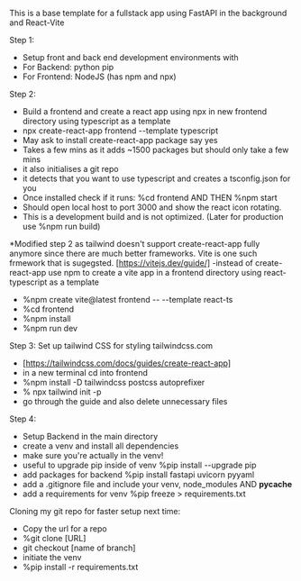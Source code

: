 This is a base template for a fullstack app using FastAPI in the background and React-Vite  

Step 1:
- Setup front and back end development environments with 
- For Backend: python pip
- For Frontend: NodeJS (has npm and npx)

Step 2:
- Build a frontend and create a react app using npx in new frontend directory using typescript as a template
- npx create-react-app frontend --template typescript 
- May ask to install create-react-app package say yes
- Takes a few mins as it adds ~1500 packages but should only take a few mins
- it also initialises a git repo
- it detects that you want to use typescript and creates a tsconfig.json for you
- Once installed check if it runs: %cd frontend AND THEN %npm start
- Should open local host to port 3000 and show the react icon rotating. 
- This is a development build and is not optimized. (Later for production use %npm run build)

*Modified step 2 as tailwind doesn't support create-react-app fully anymore since there are much better frameworks. 
Vite is one such frmework that is sugegsted. [https://vitejs.dev/guide/] 
-instead of create-react-app use npm to create a vite app in a frontend directory using react-typescript as a template
- %npm create vite@latest frontend -- --template react-ts
- %cd frontend 
- %npm install
- %npm run dev

Step 3:
Set up tailwind CSS for styling tailwindcss.com
- [https://tailwindcss.com/docs/guides/create-react-app]
- in a new terminal cd into frontend
- %npm install -D tailwindcss postcss autoprefixer 
- % npx tailwind init -p
- go through the guide and also delete unnecessary files

Step 4:
- Setup Backend in the main directory
- create a venv and install all dependencies
- make sure you're actually in the venv!
- useful to upgrade pip inside of venv %pip install --upgrade pip
- add packages for backend %pip install fastapi uvicorn pyyaml
- add a .gitignore file and include your venv, node_modules AND __pycache__
- add a requirements for venv %pip freeze > requirements.txt

Cloning my git repo for faster setup next time:
- Copy the url for a repo
- %git clone [URL]
- git checkout [name of branch]
- initiate the venv
- %pip install -r requirements.txt
